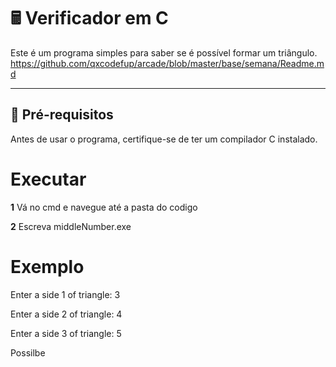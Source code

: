 # 🖩 Verificador em C  

Este é um programa simples para saber se é possível formar um triângulo.
https://github.com/qxcodefup/arcade/blob/master/base/semana/Readme.md

---

## 🔧 **Pré-requisitos**  

Antes de usar o programa, certifique-se de ter um compilador C instalado.
# **Executar**

**1** Vá no cmd e navegue até a pasta do codigo 

**2** Escreva middleNumber.exe

# **Exemplo**
Enter a side 1 of triangle:  3

Enter a side 2 of triangle:  4

Enter a side 3 of triangle:  5

Possilbe

